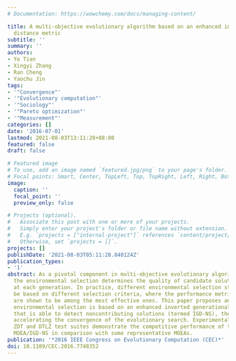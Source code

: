 ```yaml
---
# Documentation: https://wowchemy.com/docs/managing-content/

title: A multi-objective evolutionary algorithm based on an enhanced inverted generational
  distance metric
subtitle: ''
summary: ''
authors:
- Ye Tian
- Xingyi Zhang
- Ran Cheng
- Yaochu Jin
tags:
- '"Convergence"'
- '"Evolutionary computation"'
- '"Sociology"'
- '"Pareto optimization"'
- '"Measurement"'
categories: []
date: '2016-07-01'
lastmod: 2021-08-03T13:11:28+08:00
featured: false
draft: false

# Featured image
# To use, add an image named `featured.jpg/png` to your page's folder.
# Focal points: Smart, Center, TopLeft, Top, TopRight, Left, Right, BottomLeft, Bottom, BottomRight.
image:
  caption: ''
  focal_point: ''
  preview_only: false

# Projects (optional).
#   Associate this post with one or more of your projects.
#   Simply enter your project's folder or file name without extension.
#   E.g. `projects = ["internal-project"]` references `content/project/deep-learning/index.md`.
#   Otherwise, set `projects = []`.
projects: []
publishDate: '2021-08-03T05:11:28.840124Z'
publication_types:
- '1'
abstract: As a pivotal component in multi-objective evolutionary algorithms (MOEAs),
  the environmental selection determines the quality of candidate solutions to survive
  at each generation. In practice, different environmental selection strategies can
  be based on different selection criteria, where the performance metrics (or indicators)
  are shown to be among the most effective ones. This paper proposes an MOEA whose
  environmental selection is based on an enhanced inverted generational distance metric
  that is able to detect noncontributing solutions (termed IGD-NS), thereby considerably
  accelerating the convergence of the evolutionary search. Experimental results on
  ZDT and DTLZ test suites demonstrate the competitive performance of the proposed
  MOEA/IGD-NS in comparison with some representative MOEAs.
publication: '*2016 IEEE Congress on Evolutionary Computation (CEC)*'
doi: 10.1109/CEC.2016.7748352
---
```

